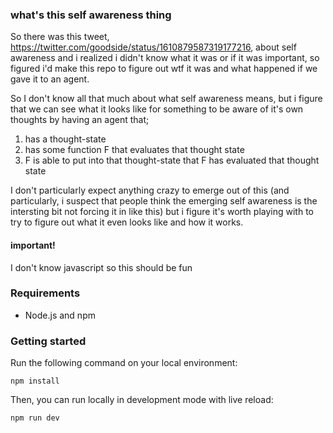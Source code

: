 ### what's this self awareness thing

So there was this tweet, https://twitter.com/goodside/status/1610879587319177216, about self awareness and i realized i didn't know what it was or if it was important, so figured i'd make this repo to figure out wtf it was and what happened if we gave it to an agent.

So I don't know all that much about what self awareness means, but i figure that we can see what it looks like for something to be aware of it's own thoughts by having an agent that;
1) has a thought-state
2) has some function F that evaluates that thought state
3) F is able to put into that thought-state that F has evaluated that thought state

I don't particularly expect anything crazy to emerge out of this (and particularly, i suspect that people think the emerging self awareness is the intersting bit not forcing it in like this) but i figure it's worth playing with to try to figure out what it even looks like and how it works.

#### important!
I don't know javascript so this should be fun

### Requirements

- Node.js and npm

### Getting started

Run the following command on your local environment:

```
npm install
```

Then, you can run locally in development mode with live reload:

```
npm run dev
```